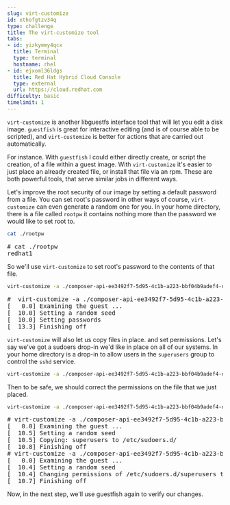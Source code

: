 ```yaml
---
slug: virt-customize
id: xthofgtzv34q
type: challenge
title: The virt-customize tool
tabs:
- id: yizkymmy4qcx
  title: Terminal
  type: terminal
  hostname: rhel
- id: ejxoml36ldgs
  title: Red Hat Hybrid Cloud Console
  type: external
  url: https://cloud.redhat.com
difficulty: basic
timelimit: 1
---
```

`virt-customize` is another libguestfs interface tool that will let you edit a disk image.  `guestfish` is great for interactive editing (and is of course able to be scripted), and `virt-customize` is better for actions that are carried out automatically.

For instance.  With `guestfish` I could either directly create, or script the creation, of a file within a guest image.  With `virt-customize` it's easier to just place an already created file, or install that file via an rpm.  These are both powerful tools, that serve similar jobs in different ways.

Let's improve the root security of our image by setting a default password from a file.  You can set root's password in other ways of course, `virt-customize` can even generate a random one for you.  In your home directory, there is a file called `rootpw` it contains nothing more than the password we would like to set root to.

```bash
cat ./rootpw
```
<pre>
# cat ./rootpw
redhat1
</pre>

So we'll use `virt-customize` to set root's password to the contents of that file.

```bash
virt-customize -a ./composer-api-ee3492f7-5d95-4c1b-a223-bbf04b9adef4-disk.qcow2 --root-password file:./rootpw
```
<pre>
#  virt-customize -a ./composer-api-ee3492f7-5d95-4c1b-a223-bbf04b9adef4-disk.qcow2 --root-password file:./rootpw
[   0.0] Examining the guest ...
[  10.0] Setting a random seed
[  10.0] Setting passwords
[  13.3] Finishing off
</pre>

`virt-customize` will also let us copy files in place. and set permissions.  Let's say we've got a sudoers drop-in we'd like in place on all of our systems.  In your home directory is a drop-in to allow users in the `superusers` group to control the `sshd` service.

```bash
virt-customize -a ./composer-api-ee3492f7-5d95-4c1b-a223-bbf04b9adef4-disk.qcow2 --copy-in superusers:/etc/sudoers.d/
```

Then to be safe, we should correct the permissions on the file that we just placed.

```bash
virt-customize -a ./composer-api-ee3492f7-5d95-4c1b-a223-bbf04b9adef4-disk.qcow2 --chmod 0640:/etc/sudoers.d/superusers
```

<pre>
# virt-customize -a ./composer-api-ee3492f7-5d95-4c1b-a223-bbf04b9adef4-disk.qcow2 --copy-in superusers:/etc/sudoers.d/
[   0.0] Examining the guest ...
[  10.5] Setting a random seed
[  10.5] Copying: superusers to /etc/sudoers.d/
[  10.8] Finishing off
# virt-customize -a ./composer-api-ee3492f7-5d95-4c1b-a223-bbf04b9adef4-disk.qcow2 --chmod 0640:/etc/sudoers.d/superusers
[   0.0] Examining the guest ...
[  10.4] Setting a random seed
[  10.4] Changing permissions of /etc/sudoers.d/superusers to 0640
[  10.7] Finishing off
</pre>

Now, in the next step, we'll use guestfish again to verify our changes.

